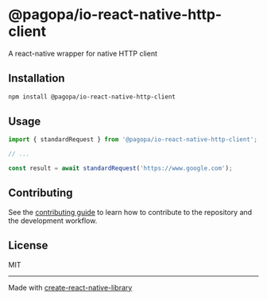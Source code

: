 # @pagopa/io-react-native-http-client

A react-native wrapper for native HTTP client

## Installation

```sh
npm install @pagopa/io-react-native-http-client
```

## Usage

```js
import { standardRequest } from '@pagopa/io-react-native-http-client';

// ...

const result = await standardRequest('https://www.google.com');
```

## Contributing

See the [contributing guide](CONTRIBUTING.md) to learn how to contribute to the repository and the development workflow.

## License

MIT

---

Made with [create-react-native-library](https://github.com/callstack/react-native-builder-bob)
